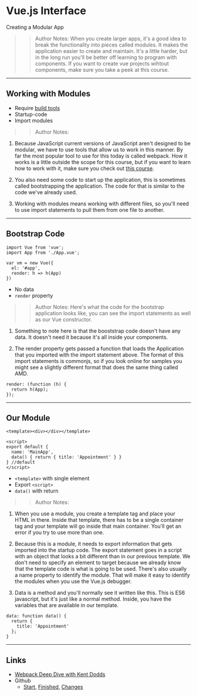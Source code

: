 <!-- .slide: data-state="title" -->
# Vue.js Interface
Creating a Modular App

> > Author Notes:
When you create larger apps, it's a good idea to break the functionality into pieces called modules. It makes the application easier to create and maintain. It's a little harder, but in the long run you'll be better off learning to program with components. If you want to create vue projects wihtout components, make sure you take a peek at this course.

---

## Working with Modules

- Require [build tools][1]
- Startup-code
- Import modules

> > Author Notes:

1. Because JavaScript current versions of JavaScript aren't designed to be modular, we have to use tools that allow us to work in this manner. By far the most popular tool to use for this today is called webpack. How it works is a little outside the scope for this course, but if you want to learn how to work with it, make sure you check out [this course][2].

1. You also need some code to start up the application, this is sometimes called bootstrapping the application. The code for that is similar to the code we've already used.

1. Working with modules means working with different files, so you'll need to use import statements to pull them from one file to another.

---
## Bootstrap Code

```
import Vue from 'vue';
import App from './App.vue';

var vm = new Vue({
  el: '#app',
  render: h => h(App)
})
```
<!-- .element: class="fragment" contenteditable="true" style="width: 50%;" -->

- No data
- `render` property

> > Author Notes:
Here's what the code for the bootstrap application looks like, you can see the import statements as well as our Vue constructor.

1. Something to note here is that the booststrap code doesn't have any data. It doesn't need it because it's all inside your components.

1. The render property gets passed a function that loads the Application that you imported with the import statement above. The format of this import statements is commonjs, so if you look online for samples you might see a slightly different format that does the same thing called AMD.

```
render: (function (h) {
  return h(App);
});
```

---
## Our Module

```
<template><div></div></template>

<script>
export default {
  name: 'MainApp',
  data() { return { title: 'Appointment' } }
} //default
</script>
```
<!-- .element: class="fragment" contenteditable="true" style="width: 70%;" -->

- `<template>` with single element
- Export `<script>`
- `data()` with return

> > Author Notes:
1. When you use a module, you create a template tag and place your HTML in there. Inside that template, there has to be a single container tag and your template will go inside that main container. You'll get an error if you try to use more than one.

1. Because this is a module, it needs to export information that gets imported into the startup code. The export statement goes in a script with an object that looks a bit different than in our previous template. We don't need to specify an element to target because we already know that the template code is what is going to be used. There's also usually a name property to identify the module. That will make it easy to identify the modules when you use the Vue.js debugger.

1. Data is a method and you'll normally see it written like this. This is ES6 javascript, but it's just like a normal method. Inside, you have the variables that are available in our template.

```
data: function data() {
  return {
    title: 'Appointment'
  };
}
```

---

## Links
- [Webpack Deep Dive with Kent Dodds][3]
- Github
  - [Start][4], [Finished][5], [Changes][6]

[1]:	https://www.linkedin.com/learning/webpack-deep-dive?trk=insiders_6787408_learning
[2]:	https://www.linkedin.com/learning/webpack-deep-dive?trk=insiders_6787408_learning
[3]:	https://www.linkedin.com/learning/webpack-deep-dive?trk=insiders_6787408_learning
[4]:	https://github.com/planetoftheweb/vueinterface/tree/02_02b
[5]:	https://github.com/planetoftheweb/vueinterface/tree/02_02e
[6]:	https://github.com/planetoftheweb/vueinterface/compare/02_01e...02_02e
